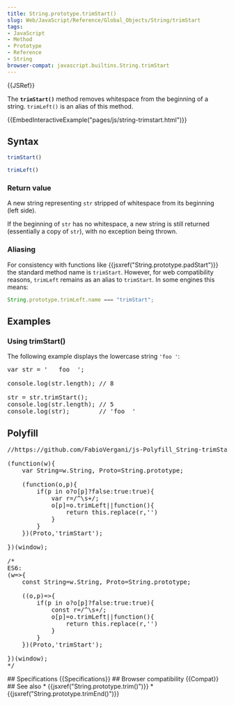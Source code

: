 ```yaml
---
title: String.prototype.trimStart()
slug: Web/JavaScript/Reference/Global_Objects/String/trimStart
tags:
- JavaScript
- Method
- Prototype
- Reference
- String
browser-compat: javascript.builtins.String.trimStart
---
```

{{JSRef}}

The **`trimStart()`** method removes whitespace from the beginning of a string.
`trimLeft()` is an alias of this method.

{{EmbedInteractiveExample("pages/js/string-trimstart.html")}}

## Syntax

```js
trimStart()

trimLeft()
```

### Return value

A new string representing `str` stripped of whitespace from its beginning (left
side).

If the beginning of `str` has no whitespace, a new string is still returned
(essentially a copy of `str`), with no exception being thrown.

### Aliasing

For consistency with functions like
{{jsxref("String.prototype.padStart")}} the standard method name is
`trimStart`. However, for web compatibility reasons, `trimLeft` remains as an
alias to `trimStart`. In some engines this means:

```js
String.prototype.trimLeft.name === "trimStart";
```

## Examples

### Using trimStart()

The following example displays the lowercase string `'foo '`:

<pre class="brush: js highlight: [5]">
var str = '   foo  ';

console.log(str.length); // 8

str = str.trimStart();
console.log(str.length); // 5
console.log(str);        // 'foo  '
</pre>

## Polyfill

<pre class="brush: js highlight: [5]">
//https://github.com/FabioVergani/js-Polyfill_String-trimStart

(function(w){
    var String=w.String, Proto=String.prototype;

    (function(o,p){
        if(p in o?o[p]?false:true:true){
            var r=/^\s+/;
            o[p]=o.trimLeft||function(){
                return this.replace(r,'')
            }
        }
    })(Proto,'trimStart');

})(window);

/*
ES6:
(w=>{
    const String=w.String, Proto=String.prototype;

    ((o,p)=>{
        if(p in o?o[p]?false:true:true){
            const r=/^\s+/;
            o[p]=o.trimLeft||function(){
                return this.replace(r,'')
            }
        }
    })(Proto,'trimStart');

})(window);
*/</pre
>


## Specifications

{{Specifications}}

## Browser compatibility

{{Compat}}

## See also

*   {{jsxref("String.prototype.trim()")}}
*   {{jsxref("String.prototype.trimEnd()")}}
